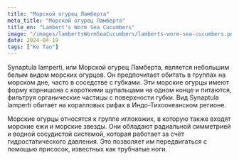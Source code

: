 ```yaml
---
title: "Морской огурец Ламберта"
meta_title: "Морской огурец Ламберта"
title_en: "Lambert's Worm Sea Cucumbers"
image: "/images/lambertsWormSeaCucumbers/lamberts-worm-sea-cucumbers.png"
date: 2024-04-19
tags: ["Ко Тао"]
---
```

Synaptula lamperti, или Морской огурец Ламберта, является небольшим белым видом морских огурцов. Он предпочитает обитать в группах на морском дне, часто в соседстве с губками. Эти морские огурцы имеют форму корнишона с короткими щупальцами на одном конце и питаются, фильтруя органические частицы с поверхности губки. Вид Synaptula lamperti обитает на коралловых рифах в Индо-Тихоокеанском регионе.

Морские огурцы относятся к группе иглокожих, в которую также входят морские ежи и морские звезды. Они обладают радиальной симметрией и водной сосудистой системой, которая работает за счёт гидростатического давления. Это позволяет им передвигаться с помощью присосок, известных как трубчатые ноги.
